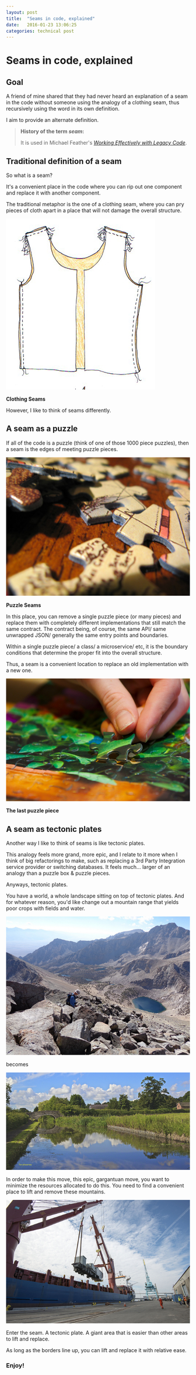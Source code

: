 ```yaml
---
layout: post
title:  "Seams in code, explained"
date:   2016-01-23 13:06:25
categories: technical post
---
```


# Seams in code, explained

## Goal

A friend of mine shared that they had never heard an explanation of a seam in the code without someone using the analogy of a clothing seam, thus recursively using the word in its own definition.  

I aim to provide an alternate definition.  

> **History of the term _seam_:**
> 
> It is used in Michael Feather's _[Working Effectively with Legacy Code][legacy-code]_.

## Traditional definition of a seam
So what is a seam?  

It's a convenient place in the code where you can rip out one component and replace it with another component.  

The traditional metaphor is the one of a clothing seam, where you can pry pieces of cloth apart in a place that will not damage the overall structure.  

<a name="clothing-seams" href="http://sewbeitstudio.com/diy-projects/clothing/gatsbytop/">![Clothing seams](/images/seam-clothing.jpg "Clothing seams")</a>

**Clothing Seams** 

However, I like to think of seams differently.  

## A seam as a puzzle

If all of the code is a puzzle (think of one of those 1000 piece puzzles), then a seam is the edges of meeting puzzle pieces.  

<a name="puzzle-seams" href="https://www.flickr.com/photos/bludgeoner86/2137761064/">![Puzzle seams](/images/seam-puzzle-medium.jpg "Puzzle seams")</a>

**Puzzle Seams** 

In this place, you can remove a single puzzle piece (or many pieces) and replace them with completely different implementations that still match the same contract.  The contract being, of course, the same API/ same unwrapped JSON/ generally the same entry points and boundaries. 

Within a single puzzle piece/ a class/ a microservice/ etc, it is the boundary conditions that determine the proper fit into the overall structure.  

Thus, a seam is a convenient location to replace an old implementation with a new one.  

<a name="last-piece-seams" href="https://www.flickr.com/photos/10154402@N03/5362769454/">![Last piece of the puzzle](/images/seam-last-puzzle-piece.jpg "Last piece of the puzzle")</a>

**The last puzzle piece** 

## A seam as tectonic plates

Another way I like to think of seams is like tectonic plates.  

This analogy feels more grand, more epic, and I relate to it more when I think of big refactorings to make, such as replacing a 3rd Party Integration service provider or switching databases.  It feels much... larger of an analogy than a puzzle box & puzzle pieces. 

Anyways, tectonic plates. 

You have a world, a whole landscape sitting on top of tectonic plates.  And for whatever reason, you'd like change out a mountain range that yields poor crops with fields and water.  

<a name="mountains" href="https://www.flickr.com/photos/dfsmith/7884948784/">![Craggy mountains](/images/seam-mountains-medium.jpg "Craggy mountains")</a> 

becomes 

<a name="fields" href="https://www.flickr.com/photos/oneterry/16434200600/">![Fields](/images/seam-fields-medium.jpg "Water and fields")</a>

In order to make this move, this epic, gargantuan move, you want to minimize the resources allocated to do this.  You need to find a convenient place to lift and remove these mountains.  

<a name="crane" href="https://www.flickr.com/photos/jaxport/13084381295/">![Crane](/images/seam-crane-medium.jpg "Crane lifting heavy things")</a>

Enter the seam.  A tectonic plate.  A giant area that is easier than other areas to lift and replace.  

As long as the borders line up, you can lift and replace it with relative ease.  

### Enjoy!


[legacy-code]:      http://www.amazon.com/Working-Effectively-Legacy-Michael-Feathers/dp/0131177052







